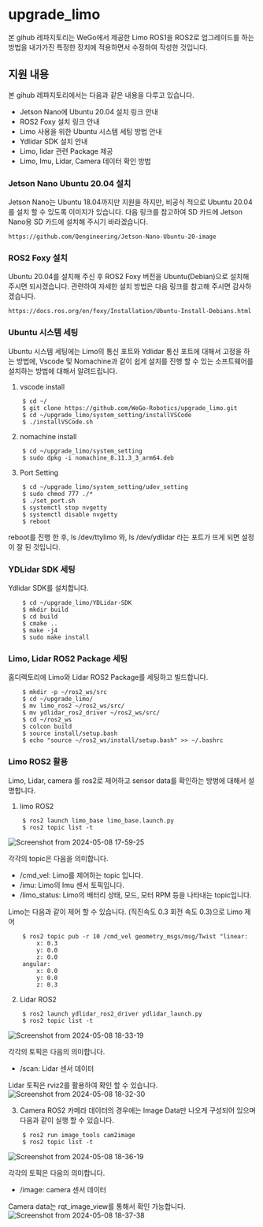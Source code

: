 # upgrade_limo
본 gihub 레파지토리는 WeGo에서 제공한 Limo ROS1을 ROS2로 업그레이드를 하는 방법을 내가가진 특정한 장치에 적용하면서 수정하여 작성한 것입니다.

## 지원 내용
본 gihub 레파지토리에서는 다음과 같은 내용을 다루고 있습니다.
* Jetson Nano에 Ubuntu 20.04 설치 링크 안내
* ROS2 Foxy 설치 링크 안내
* Limo 사용을 위한 Ubuntu 시스템 세팅 방법 안내
* Ydlidar SDK 설치 안내
* Limo, lidar 관련 Package 제공
* Limo, Imu, Lidar, Camera 데이터 확인 방법

### Jetson Nano Ubuntu 20.04 설치
Jetson Nano는 Ubuntu 18.04까지만 지원을 하지만, 비공식 적으로 Ubuntu 20.04를 설치 할 수 있도록 이미지가 있습니다. 다음 링크를 참고하여 SD 카드에 Jetson Nano용 SD 카드에 설치해 주시기 바라겠습니다.

    https://github.com/Qengineering/Jetson-Nano-Ubuntu-20-image

### ROS2 Foxy 설치
Ubuntu 20.04를 설치해 주신 후 ROS2 Foxy 버전을 Ubuntu(Debian)으로 설치해 주시면 되시겠습니다. 관련하여 자세한 설치 방법은 다음 링크를 참고해 주시면 감사하겠습니다.

    https://docs.ros.org/en/foxy/Installation/Ubuntu-Install-Debians.html

### Ubuntu 시스템 세팅
Ubuntu 시스템 세팅에는 Limo의 통신 포트와 Ydlidar 통신 포트에 대해서 고정을 하는 방법에, Vscode 및 Nomachine과 같이 쉽게 설치를 진행 할 수 있는 소프트웨어를 설치하는 방법에 대해서 알려드립니다.


1. vscode install
```
    $ cd ~/
    $ git clone https://github.com/WeGo-Robotics/upgrade_limo.git
    $ cd ~/upgrade_limo/system_setting/installVSCode
    $ ./installVSCode.sh
```
2. nomachine install
```
    $ cd ~/upgrade_limo/system_setting
    $ sudo dpkg -i nomachine_8.11.3_3_arm64.deb
```
3. Port Setting
```
    $ cd ~/upgrade_limo/system_setting/udev_setting
    $ sudo chmod 777 ./*
    $ ./set_port.sh
    $ systemctl stop nvgetty
    $ systemctl disable nvgetty
    $ reboot
```
reboot를 진행 한 후,  ls /dev/ttylimo 와, ls /dev/ydlidar 라는 포트가 뜨게 되면 설정이 잘 된 것입니다.

### YDLidar SDK 세팅
Ydlidar SDK를 설치합니다.
```
    $ cd ~/upgrade_limo/YDLidar-SDK
    $ mkdir build
    $ cd build
    $ cmake ..
    $ make -j4
    $ sudo make install
```

### Limo, Lidar ROS2 Package 세팅
홈디렉토리에 Limo와 Lidar ROS2 Package를 세팅하고 빌드합니다.

```
    $ mkdir -p ~/ros2_ws/src
    $ cd ~/upgrade_limo/
    $ mv limo_ros2 ~/ros2_ws/src/
    $ mv ydlidar_ros2_driver ~/ros2_ws/src/
    $ cd ~/ros2_ws
    $ colcon build
    $ source install/setup.bash
    $ echo "source ~/ros2_ws/install/setup.bash" >> ~/.bashrc
```

### Limo ROS2 활용
Limo, Lidar, camera 를 ros2로 제어하고 sensor data를 확인하는 방벙에 대해서 설명합니다.
1. limo ROS2
```
    $ ros2 launch limo_base limo_base.launch.py
    $ ros2 topic list -t
```
![Screenshot from 2024-05-08 17-59-25](https://github.com/WeGo-Robotics/upgrade_limo/assets/150217205/1cbfb950-9467-4a66-961c-905221f75f46)

각각의 topic은 다음을 의미합니다.
* /cmd_vel: Limo를 제어하는 topic 입니다.
* /imu: Limo의 Imu 센서 토픽입니다.
* /limo_status: Limo의 배터리 상태, 모드, 모터 RPM 등을 나타내는 topic입니다.

Limo는 다음과 같이 제어 할 수 있습니다. (직진속도 0.3 회전 속도 0.3)으로 Limo 제어
```
    $ ros2 topic pub -r 10 /cmd_vel geometry_msgs/msg/Twist "linear:
        x: 0.3
        y: 0.0
        z: 0.0
    angular:
        x: 0.0
        y: 0.0
        z: 0.3
```

2. Lidar ROS2
```
    $ ros2 launch ydlidar_ros2_driver ydlidar_launch.py 
    $ ros2 topic list -t
```

![Screenshot from 2024-05-08 18-33-19](https://github.com/WeGo-Robotics/upgrade_limo/assets/150217205/5fde5347-f17a-41de-9e2a-67b1e502f8a3)

각각의  토픽은 다음의 의미합니다.
* /scan: Lidar 센서 데이터

Lidar 토픽은 rviz2를 활용하여 확인 할 수 있습니다.
![Screenshot from 2024-05-08 18-32-30](https://github.com/WeGo-Robotics/upgrade_limo/assets/150217205/75946c6e-d514-4816-9204-dddc9c6e216f)

3. Camera ROS2
카메라 데이터의 경우에는 Image Data만 나오게 구성되어 있으며 다음과 같이 실행 할 수 있습니다.
```
    $ ros2 run image_tools cam2image 
    $ ros2 topic list -t
```
![Screenshot from 2024-05-08 18-36-19](https://github.com/WeGo-Robotics/upgrade_limo/assets/150217205/25a2a037-45bc-486c-beb0-7d4b06d98e63)

각각의  토픽은 다음의 의미합니다.
* /image: camera 센서 데이터

Camera data는 rqt_image_view를 통해서 확인 가능합니다.
![Screenshot from 2024-05-08 18-37-38](https://github.com/WeGo-Robotics/upgrade_limo/assets/150217205/c7d6f124-2b3d-4921-bc2b-bbc8974f4733)
